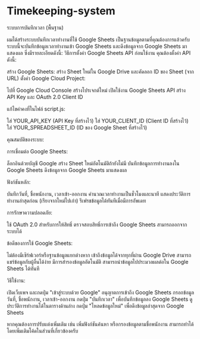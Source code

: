 # Timekeeping-system
ระบบการบันทึกเวลา (พื้นฐาน)

ผมได้สร้างระบบบันทึกเวลาทำงานที่ใช้ Google Sheets เป็นฐานข้อมูลตามที่คุณต้องการแล้วครับ ระบบนี้จะบันทึกข้อมูลเวลาทำงานเข้า Google Sheets และดึงข้อมูลจาก Google Sheets มาแสดงผล ซึ่งมีรายละเอียดดังนี้:
วิธีการตั้งค่า Google Sheets API
ก่อนใช้งาน คุณต้องตั้งค่า API ดังนี้:

สร้าง Google Sheets: สร้าง Sheet ใหม่ใน Google Drive และคัดลอก ID ของ Sheet (จาก URL)
ตั้งค่า Google Cloud Project:

ไปที่ Google Cloud Console
สร้างโปรเจกต์ใหม่
เปิดใช้งาน Google Sheets API
สร้าง API Key และ OAuth 2.0 Client ID


แก้ไขค่าคงที่ในไฟล์ script.js:

ใส่ YOUR_API_KEY (API Key ที่สร้างไว้)
ใส่ YOUR_CLIENT_ID (Client ID ที่สร้างไว้)
ใส่ YOUR_SPREADSHEET_ID (ID ของ Google Sheet ที่สร้างไว้)



คุณสมบัติของระบบ:

การเชื่อมต่อ Google Sheets:

ล็อกอินด้วยบัญชี Google
สร้าง Sheet ใหม่อัตโนมัติถ้ายังไม่มี
บันทึกข้อมูลการทำงานลงใน Google Sheets
ดึงข้อมูลจาก Google Sheets มาแสดงผล


ฟังก์ชันหลัก:

บันทึกวันที่, ชื่อพนักงาน, เวลาเข้า-ออกงาน
คำนวณเวลาทำงานเป็นชั่วโมงและนาที
แสดงประวัติการทำงานล่าสุดก่อน (เรียงจากใหม่ไปเก่า)
รีเฟรชข้อมูลได้ทันทีเมื่อมีการอัพเดท


การรักษาความปลอดภัย:

ใช้ OAuth 2.0 สำหรับการให้สิทธิ์
ตรวจสอบสิทธิ์การเข้าถึง Google Sheets
สามารถออกจากระบบได้



ข้อดีของการใช้ Google Sheets:

ไม่ต้องมีเซิร์ฟเวอร์หรือฐานข้อมูลแยกต่างหาก
เข้าถึงข้อมูลได้จากทุกที่ผ่าน Google Drive
สามารถแชร์ข้อมูลกับผู้อื่นได้ง่าย
มีการสำรองข้อมูลอัตโนมัติ
สามารถนำข้อมูลไปประมวลผลต่อใน Google Sheets ได้ทันที

วิธีใช้งาน:

เปิดเว็บเพจ และกดปุ่ม "เข้าสู่ระบบด้วย Google"
อนุญาตการเข้าถึง Google Sheets
กรอกข้อมูลวันที่, ชื่อพนักงาน, เวลาเข้า-ออกงาน
กดปุ่ม "บันทึกเวลา" เพื่อบันทึกข้อมูลลง Google Sheets
ดูประวัติการทำงานได้ในตารางด้านล่าง
กดปุ่ม "โหลดข้อมูลใหม่" เพื่อดึงข้อมูลล่าสุดจาก Google Sheets

หากคุณต้องการปรับแต่งเพิ่มเติม เช่น เพิ่มฟังก์ชันค้นหา หรือกรองข้อมูลตามชื่อพนักงาน สามารถทำได้โดยเพิ่มเติมโค้ดในส่วนที่เกี่ยวข้องครับ
